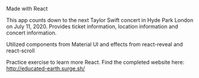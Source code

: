 Made with React

This app counts down to the next Taylor Swift concert in Hyde Park London on July 11, 2020.
Provides ticket information, location information and concert information.

Utilized components from Material UI and effects from react-reveal and react-scroll

Practice exercise to learn more React. Find the completed website here: http://educated-earth.surge.sh/
